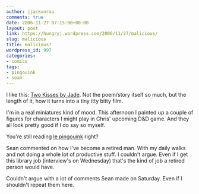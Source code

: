 ```yaml
---
author: jjackunrau
comments: true
date: 2006-11-27 07:15:00+00:00
layout: post
link: https://hungryj.wordpress.com/2006/11/27/malicious/
slug: malicious
title: malicious?
wordpress_id: 997
categories:
- comics
tags:
- pingouink
- sean
---
```


I like this: [Two Kisses by Jade](http://www.pimpampum.net/phrasr/?id=3150).  Not the poem/story itself so much, but the length of it, how it turns into a tiny itty bitty film.  
  
I'm in a real miniatures kind of mood.  This afternoon I painted up a couple of figures for characters I might play in Chris' upcoming D&D game.  And they all look pretty good if I do say so myself.  
  
You're still reading [le pingouink](http://webcomicsnation.com/hjp/pingouink/) right?  
  
Sean commented on how I've become a retired man.  With my daily walks and not doing a whole lot of productive stuff.  I couldn't argue. Even if I get this library job (interview's on Wednesday) that's the kind of job a retired person would have.    
  
Couldn't argue with a lot of comments Sean made on Saturday.  Even if I shouldn't repeat them here.
